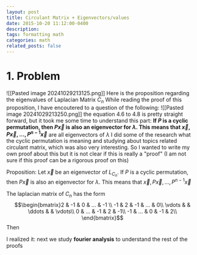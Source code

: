 ```yaml
---
layout: post
title: Circulant Matrix + Eigenvectors/values
date: 2015-10-20 11:12:00-0400
description: 
tags: formatting math
categories: math
related_posts: false
---
```



# 1. Problem
![[Pasted image 20241029213125.png]]
Here is the proposition regarding the eigenvalues of Laplacian Matrix $C_n$
While reading the proof of this proposition, I have encoutered to a question of the following:
![[Pasted image 20241029213250.png]]
the equation 4.6 to 4.8 is pretty straight forward, but it took me some time to understand this part: **If $P$ is a cyclic permutation, then $P\vec{x}$ is also an eigenvector for $\lambda$. This means that $\vec{x}, P\vec{x},...,P^{n-1} \vec{x}$** are all eigenvectors of $\lambda$
I did some of the research what the cyclic permutation is meaning and studying about topics related circulant matrix, which was also very interesting.
So I wanted to write my own proof about this but it is not clear if this is really a "proof" (I am not sure if this proof can be a rigorous proof on this)

Proposition: Let $\vec{x}$ be an eigenvector of $L_{C_n}$. If $P$ is a cyclic permutation, then $P\vec{x}$ is also an eigenvector for $\lambda$. This means that $\vec{x}, P\vec{x},...,P^{n-1} \vec{x}$

The laplacian matrix of $C_n$ has the form
$$\begin{bmatrix}2 & -1 & 0 & ... & -1 \\
-1 & 2 & -1 & ... & 0\\
\vdots &   & \ddots &  & \vdots\\
0 & ... & -1 & 2 & -1\\
-1 & ... & 0 & -1 & 2\\
\end{bmatrix}$$
Then 

I realized it:
next we study **fourier analysis** to understand the rest of the proofs
